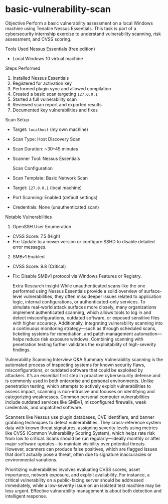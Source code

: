# basic-vulnerability-scan

Objective
Perform a basic vulnerability assessment on a local Windows machine using Tenable Nessus Essentials. 
This task is part of a cybersecurity internship exercise to understand vulnerability scanning, risk assessment, and CVSS scoring.

Tools Used
Nessus Essentials (free edition)
- Local Windows 10 virtual machine

 Steps Performed

1. Installed Nessus Essentials
2. Registered for activation key
3. Performed plugin sync and allowed compilation
4. Created a basic scan targeting `127.0.0.1`
5. Started a full vulnerability scan
6. Reviewed scan report and exported results
7. Documented key vulnerabilities and fixes

Scan Setup
- Target: `localhost` (my own machine)
- Scan Type: Host Discovery Scan
- Scan Duration: ~30–45 minutes
- Scanner Tool: Nessus Essentials

  Scan Configuration

- Scan Template: Basic Network Scan
- Target: `127.0.0.1` (local machine)
- Port Scanning: Enabled (default settings)
- Credentials: None (unauthenticated scan)

 Notable Vulnerabilities
1. OpenSSH User Enumeration
- CVSS Score: 7.5 (High)
- Fix: Update to a newer version or configure SSHD to disable detailed error messages.

2. SMBv1 Enabled
- CVSS Score: 9.8 (Critical)
- Fix: Disable SMBv1 protocol via Windows Features or Registry.

  Extra Research Insight
While unauthenticated scans like the one performed using Nessus Essentials provide a solid overview of surface-level vulnerabilities, they often miss deeper issues related to application logic, internal configurations, or authenticated-only services. To simulate real-world attack surfaces more closely, many organizations implement authenticated scanning, which allows tools to log in and detect misconfigurations, outdated software, or exposed sensitive files with higher accuracy. Additionally, integrating vulnerability scanning into a continuous monitoring strategy—such as through scheduled scans, ticketing systems for remediation, and patch management automation—helps reduce risk exposure windows. Combining scanning with penetration testing further validates the exploitability of high-severity findings.

Vulnerability Scanning Interview Q&A Summary
Vulnerability scanning is the automated process of inspecting systems for known security flaws, misconfigurations, or outdated software that could be exploited by attackers. It’s an essential first step in proactive cybersecurity defense and is commonly used in both enterprise and personal environments. Unlike penetration testing, which attempts to actively exploit vulnerabilities to assess impact, scanning is non-intrusive and focuses on identifying and categorizing weaknesses. Common personal computer vulnerabilities include outdated services like SMBv1, misconfigured firewalls, weak credentials, and unpatched software.

Scanners like Nessus use plugin databases, CVE identifiers, and banner grabbing techniques to detect vulnerabilities. They cross-reference system data with known threat signatures, assigning severity levels using metrics like CVSS (Common Vulnerability Scoring System), which helps rate risk from low to critical. Scans should be run regularly—ideally monthly or after major software updates—to maintain visibility over potential threats. However, scanners can produce false positives, which are flagged issues that don’t actually pose a threat, often due to signature inaccuracies or environmental variations.

Prioritizing vulnerabilities involves evaluating CVSS scores, asset importance, network exposure, and exploit availability. For instance, a critical vulnerability on a public-facing server should be addressed immediately, while a low-severity issue on an isolated test machine may be less urgent. Effective vulnerability management is about both detection and intelligent response.
